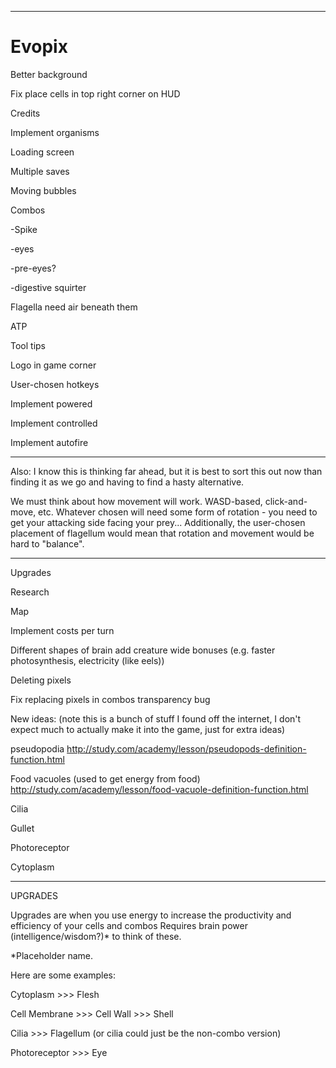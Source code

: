 ***
# Evopix

Better background

Fix place cells in top right corner on HUD

Credits

Implement organisms

Loading screen

Multiple saves

Moving bubbles

Combos

-Spike

-eyes

-pre-eyes?

-digestive squirter

Flagella need air beneath them

ATP

Tool tips

Logo in game corner

User-chosen hotkeys

Implement powered

Implement controlled

Implement autofire

*****************************************************************************************************************
Also:
I know this is thinking far ahead, but it is best to sort this out now than finding it as we go and having to find a hasty alternative.

We must think about how movement will work. WASD-based, click-and-move, etc.
Whatever chosen will need some form of rotation - you need to get your attacking side facing your prey...
Additionally, the user-chosen placement of flagellum would mean that rotation and movement would be hard to "balance".

*****************************************************************************************************************

Upgrades

Research

Map

Implement costs per turn

Different shapes of brain add creature wide bonuses (e.g. faster photosynthesis, electricity (like eels))

Deleting pixels

Fix replacing pixels in combos transparency bug

New ideas: (note this is a bunch of stuff I found off the internet, I don't expect much to actually make it into the game, just for extra ideas)

pseudopodia
http://study.com/academy/lesson/pseudopods-definition-function.html

Food vacuoles (used to get energy from food)
http://study.com/academy/lesson/food-vacuole-definition-function.html

Cilia

Gullet

Photoreceptor

Cytoplasm

*****************
UPGRADES

Upgrades are when you use energy to increase the productivity and efficiency of your cells and combos
Requires brain power (intelligence/wisdom?)* to think of these.

*Placeholder name.

Here are some examples:

Cytoplasm >>> Flesh

Cell Membrane >>> Cell Wall >>> Shell

Cilia >>> Flagellum (or cilia could just be the non-combo version)

Photoreceptor >>> Eye
